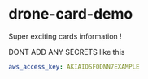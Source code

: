 # drone-card-demo

Super exciting cards information !

DONT ADD ANY SECRETS like this

```yaml
aws_access_key: AKIAIOSFODNN7EXAMPLE
```

